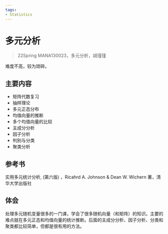```yaml
---
tags:
- Statistics
---
```


# 多元分析
> 22Spring MANA130023，多元分析，胡瑾瑾

难度不高，较为琐碎。

## 主要内容

- 矩阵代数复习
- 抽样理论
- 多元正态分布
- 均值向量的推断
- 多个均值向量的比较
- 主成分分析
- 因子分析
- 判别与分类
- 聚类分析

## 参考书
实用多元统计分析, (第六版) ，Ricahrd A. Johnson & Dean W. Wichern 著，清华大学出版社

## 体会
处理多元随机变量很多的一门课，学会了很多随机向量（和矩阵）的知识。主要的难点就在多元正态和均值向量的统计推断。后面的主成分分析、因子分析、分类和聚类都比较简单，但都是很有用的方法。